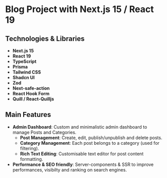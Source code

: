 # Blog Project with Next.js 15 / React 19

## Technologies & Libraries

- **Next.js 15**
- **React 19**
- **TypeScript**
- **Prisma**
- **Tailwind CSS**
- **Shadcn UI**
- **Zod**
- **Next-safe-action**
- **React Hook Form**
- **Quill / React-Quilljs**

## Main Features

- **Admin Dashboard**: Custom and minimalistic admin dashboard to manage Posts and Categories.
    - **Post Management**: Create, edit, publish/unpublish and delete posts.
    - **Category Management**: Each post belongs to a category (used for filtering).
    - **Rich Text Editing**: Customisable text editor for post content formatting.
- **Performance & SEO friendly**: Server-components & SSR to improve performances, visibilty and ranking on search engines.
